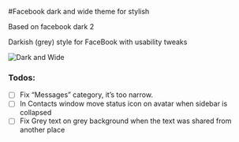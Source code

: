 #Facebook dark and wide theme for stylish

Based on facebook dark 2

Darkish (grey) style for FaceBook with usability tweaks

![Dark and Wide](https://scontent-hkg3-1.xx.fbcdn.net/hphotos-xft1/v/t1.0-9/11665559_10205903082630609_3544798196414046565_n.jpg?oh=39da0392b13b6ab9b2c46bcbae83175b&oe=56239967)

### Todos:
- [ ] Fix “Messages” category, it’s too narrow.
- [ ] In Contacts window move status icon on avatar when sidebar is collapsed
- [ ] Fix Grey text on grey background when the text was shared from another place
